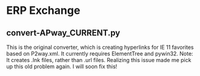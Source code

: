 # ERP Exchange
## convert-APway_CURRENT.py
This is the original converter, which is creating hyperlinks for IE 11 favorites based on P2way.xml. It currently requires ElementTree and pywin32.
Note: It creates .lnk files, rather than .url files. Realizing this issue made me pick up this old problem again. I will soon fix this!
